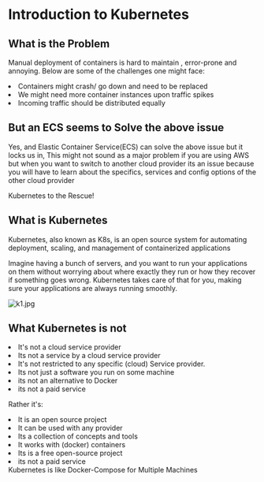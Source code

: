 # Introduction to Kubernetes

## What is the Problem 
Manual deployment of containers is hard to maintain , error-prone and annoying. Below are some of the challenges one might face:


<list type="bullet">
    <li> Containers might crash/ go down and need to be replaced </li>
    <li> We might need more container instances upon traffic spikes</li>
    <li> Incoming traffic should be distributed equally </li>
</list>


## But an ECS seems to Solve the above issue

Yes, and Elastic Container Service(ECS) can solve the above issue but it locks us in, This might not sound as a major problem if you are using AWS but when you want to switch to another cloud provider its an issue because
you will have to learn about the specifics, services and config options of the other cloud provider 


<tip>
 <format style="bold" color="#00FF00">Kubernetes to the Rescue!</format>
</tip>


## What is Kubernetes 
Kubernetes, also known as K8s, is an open source system for automating deployment, scaling, and management of containerized applications
<br/>

Imagine having a bunch of servers, and you want to run your applications on them without worrying about where exactly they run or how they 
recover if something goes wrong. Kubernetes takes care of that for you, making sure your applications are always running smoothly.

![k1.jpg](k1.jpg)

## What Kubernetes is not
<warning>
   <list>
   <li>
    It's not a cloud service provider
   </li>
   <li>
Its not a service by a cloud service provider
   </li>
  <li>
It's not restricted to any specific (cloud) Service provider.
   </li>  <li>
 Its not just a software you run on some machine
   </li>  <li>
 its not an alternative to Docker
   </li><li>
 its not a paid service
   </li>


   </list>

</warning>

Rather it's:

<note>
   <list>
   <li>
    It is an open source project
   </li>
   <li>
    It can be used with any provider
   </li>
  <li>
Its a collection of concepts and tools
   </li>  <li>
It works with (docker) containers
   </li>  <li>
 Its is a free open-source project
   </li><li>
 its not a paid service
   </li>


   </list>

</note>

<tip>
   Kubernetes is like Docker-Compose for Multiple Machines
</tip>

